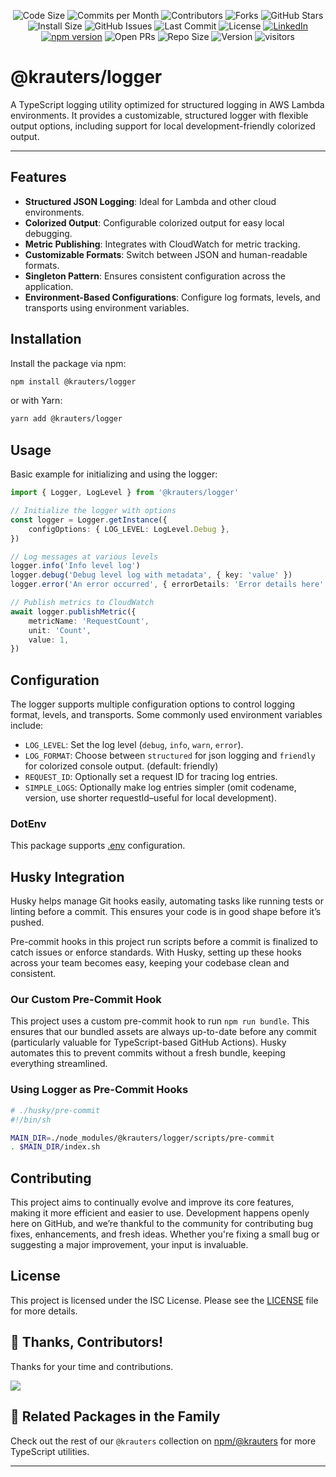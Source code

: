 <div align="center">

![Code Size](https://img.shields.io/github/languages/code-size/krauters/logger)
![Commits per Month](https://img.shields.io/github/commit-activity/m/krauters/logger)
![Contributors](https://img.shields.io/github/contributors/krauters/logger)
![Forks](https://img.shields.io/github/forks/krauters/logger)
![GitHub Stars](https://img.shields.io/github/stars/krauters/logger)
![Install Size](https://img.shields.io/npm/npm/dw/@krauters%2Flogger)
![GitHub Issues](https://img.shields.io/github/issues/krauters/logger)
![Last Commit](https://img.shields.io/github/last-commit/krauters/logger)
![License](https://img.shields.io/github/license/krauters/logger)
<a href="https://www.linkedin.com/in/coltenkrauter" target="_blank"><img src="https://img.shields.io/badge/LinkedIn-%230077B5.svg?&style=flat-square&logo=linkedin&logoColor=white" alt="LinkedIn"></a>
[![npm version](https://img.shields.io/npm/v/@krauters%2Flogger.svg?style=flat-square)](https://www.npmjs.org/package/@krauters/logger)
![Open PRs](https://img.shields.io/github/issues-pr/krauters/logger)
![Repo Size](https://img.shields.io/github/repo-size/krauters/logger)
![Version](https://img.shields.io/github/v/release/krauters/logger)
![visitors](https://visitor-badge.laobi.icu/badge?page_id=krauters/logger)

</div>

# @krauters/logger

A TypeScript logging utility optimized for structured logging in AWS Lambda environments. It provides a customizable, structured logger with flexible output options, including support for local development-friendly colorized output.

---

## Features

- **Structured JSON Logging**: Ideal for Lambda and other cloud environments.
- **Colorized Output**: Configurable colorized output for easy local debugging.
- **Metric Publishing**: Integrates with CloudWatch for metric tracking.
- **Customizable Formats**: Switch between JSON and human-readable formats.
- **Singleton Pattern**: Ensures consistent configuration across the application.
- **Environment-Based Configurations**: Configure log formats, levels, and transports using environment variables.

## Installation

Install the package via npm:

```sh
npm install @krauters/logger
```

or with Yarn:

```sh
yarn add @krauters/logger
```

## Usage

Basic example for initializing and using the logger:

```typescript
import { Logger, LogLevel } from '@krauters/logger'

// Initialize the logger with options
const logger = Logger.getInstance({
	configOptions: { LOG_LEVEL: LogLevel.Debug },
})

// Log messages at various levels
logger.info('Info level log')
logger.debug('Debug level log with metadata', { key: 'value' })
logger.error('An error occurred', { errorDetails: 'Error details here' })

// Publish metrics to CloudWatch
await logger.publishMetric({
	metricName: 'RequestCount',
	unit: 'Count',
	value: 1,
})
```

## Configuration

The logger supports multiple configuration options to control logging format, levels, and transports. Some commonly used environment variables include:

- `LOG_LEVEL`: Set the log level (`debug`, `info`, `warn`, `error`).
- `LOG_FORMAT`: Choose between `structured` for json logging and `friendly` for colorized console output. (default: friendly)
- `REQUEST_ID`: Optionally set a request ID for tracing log entries.
- `SIMPLE_LOGS`: Optionally make log entries simpler (omit codename, version, use shorter requestId–useful for local development).

### DotEnv

This package supports [.env](https://www.npmjs.com/package/dotenv) configuration.

## Husky Integration

Husky helps manage Git hooks easily, automating tasks like running tests or linting before a commit. This ensures your code is in good shape before it’s pushed.

Pre-commit hooks in this project run scripts before a commit is finalized to catch issues or enforce standards. With Husky, setting up these hooks across your team becomes easy, keeping your codebase clean and consistent.

### Our Custom Pre-Commit Hook

This project uses a custom pre-commit hook to run `npm run bundle`. This ensures that our bundled assets are always up-to-date before any commit (particularly valuable for TypeScript-based GitHub Actions). Husky automates this to prevent commits without a fresh bundle, keeping everything streamlined.

### Using Logger as Pre-Commit Hooks

```sh
# ./husky/pre-commit
#!/bin/sh

MAIN_DIR=./node_modules/@krauters/logger/scripts/pre-commit
. $MAIN_DIR/index.sh
```

## Contributing

This project aims to continually evolve and improve its core features, making it more efficient and easier to use. Development happens openly here on GitHub, and we’re thankful to the community for contributing bug fixes, enhancements, and fresh ideas. Whether you're fixing a small bug or suggesting a major improvement, your input is invaluable.

## License

This project is licensed under the ISC License. Please see the [LICENSE](./LICENSE) file for more details.

## 🥂 Thanks, Contributors!

Thanks for your time and contributions.

<a href="https://github.com/krauters/logger/graphs/contributors">
  <img src="https://contrib.rocks/image?repo=krauters/logger" />
</a>

## 🔗 Related Packages in the Family
Check out the rest of our `@krauters` collection on [npm/@krauters](https://www.npmjs.com/search?q=%40krauters) for more TypeScript utilities.

---
